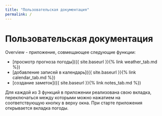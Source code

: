 ```yaml
---
title: "Пользовательская документация"
permalink: /
---
```


# Пользовательская документация

Overview - приложение, совмещающее следующие функции:

* [просмотр прогноза погоды]({{ site.baseurl }}{% link weather_tab.md %})
* [добавление записей в календарь]({{ site.baseurl }}{% link calendar_tab.md %})
* [создание заметок]({{ site.baseurl }}{% link notes_tab.md %})

Для каждой из 3 функций в приложении реализована свою вкладка, переключаться между которыми можно нажатием на соответствующую кнопку в верху окна. При старте приложения открывается вкладка погоды.

